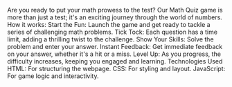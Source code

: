 Are you ready to put your math prowess to the test?
Our Math Quiz game is more than just a test; it's an exciting journey through the world of numbers.
How it works:
Start the Fun: Launch the game and get ready to tackle a series of challenging math problems.
Tick Tock: Each question has a time limit, adding a thrilling twist to the challenge.
Show Your Skills: Solve the problem and enter your answer.
Instant Feedback: Get immediate feedback on your answer, whether it's a hit or a miss.
Level Up: As you progress, the difficulty increases, keeping you engaged and learning.
Technologies Used
HTML: For structuring the webpage.
CSS: For styling and layout.
JavaScript: For game logic and interactivity.

